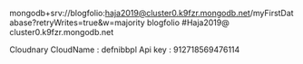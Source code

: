 mongodb+srv://blogfolio:haja2019@cluster0.k9fzr.mongodb.net/myFirstDatabase?retryWrites=true&w=majority
blogfolio
#Haja2019@
cluster0.k9fzr.mongodb.net

Cloudnary
CloudName :    defnibbpl
Api key :  912718569476114
